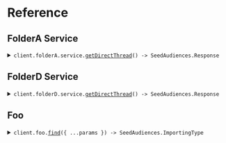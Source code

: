 # Reference

## FolderA Service

<details><summary><code>client.folderA.service.<a href="/src/api/resources/folderA/resources/service/client/Client.ts">getDirectThread</a>() -> SeedAudiences.Response</code></summary>
<dl>
<dd>

#### 🔌 Usage

<dl>
<dd>

<dl>
<dd>

```typescript
await client.folderA.service.getDirectThread();
```

</dd>
</dl>
</dd>
</dl>

#### ⚙️ Parameters

<dl>
<dd>

<dl>
<dd>

**requestOptions:** `Service.RequestOptions`

</dd>
</dl>
</dd>
</dl>

</dd>
</dl>
</details>

## FolderD Service

<details><summary><code>client.folderD.service.<a href="/src/api/resources/folderD/resources/service/client/Client.ts">getDirectThread</a>() -> SeedAudiences.Response</code></summary>
<dl>
<dd>

#### 🔌 Usage

<dl>
<dd>

<dl>
<dd>

```typescript
await client.folderD.service.getDirectThread();
```

</dd>
</dl>
</dd>
</dl>

#### ⚙️ Parameters

<dl>
<dd>

<dl>
<dd>

**requestOptions:** `Service.RequestOptions`

</dd>
</dl>
</dd>
</dl>

</dd>
</dl>
</details>

## Foo

<details><summary><code>client.foo.<a href="/src/api/resources/foo/client/Client.ts">find</a>({ ...params }) -> SeedAudiences.ImportingType</code></summary>
<dl>
<dd>

#### 🔌 Usage

<dl>
<dd>

<dl>
<dd>

```typescript
await client.foo.find({
    optionalString: "string",
    publicProperty: "string",
    privateProperty: 1,
});
```

</dd>
</dl>
</dd>
</dl>

#### ⚙️ Parameters

<dl>
<dd>

<dl>
<dd>

**request:** `SeedAudiences.FindRequest`

</dd>
</dl>

<dl>
<dd>

**requestOptions:** `Foo.RequestOptions`

</dd>
</dl>
</dd>
</dl>

</dd>
</dl>
</details>

